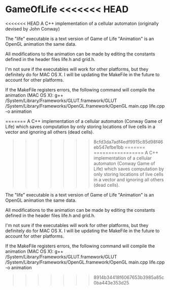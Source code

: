 GameOfLife
<<<<<<< HEAD
==========

<<<<<<< HEAD
A C++ implementation of a cellular automaton (originally devised by John Conway)

The "life" executable is a text version of Game of Life
"Animation" is an OpenGL animation the same data.

All modifications to the animation can be made by editing the constants defined in the header files life.h and grid.h.

I'm not sure if the executables will work for other platforms, but they definitely do for MAC OS X. I will be updating the MakeFile in the future to account for other platforms.

If the MakeFile registers errors, the following command will compile the animation (MAC OS X):
	g++ /System/Library/Frameworks/GLUT.framework/GLUT /System/Library/Frameworks/OpenGL.framework/OpenGL main.cpp life.cpp -o animation
	
=======
A C++ implementation of a cellular automaton (Conway Game of Life) which saves computation by only storing locations of live cells in a vector and ignoring all others (dead cells).
>>>>>>> 8cfd3da7adf4edf9915c85d98f46eb547efbe1bb
=======
=================
A C++ implementation of a cellular automaton (Conway Game of Life) which saves computation by only storing locations of live cells in a vector and ignoring all others (dead cells).

The "life" executable is a text version of Game of Life
"Animation" is an OpenGL animation the same data.

All modifications to the animation can be made by editing the constants defined in the header files life.h and grid.h.

I'm not sure if the executables will work for other platforms, but they definitely do for MAC OS X. I will be updating the MakeFile in the future to account for other platforms.

If the MakeFile registers errors, the following command will compile the animation (MAC OS X):
	g++ /System/Library/Frameworks/GLUT.framework/GLUT /System/Library/Frameworks/OpenGL.framework/OpenGL main.cpp life.cpp -o animation
	

>>>>>>> 8914b34418f6067653b3985a85c0ba443e353d25

